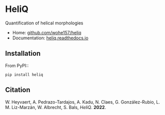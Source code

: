 HeliQ
=====

Quantification of helical morphologies

* Home: [github.com/wohe157/heliq](https://github.com/wohe157/heliq)
* Documentation: [heliq.readthedocs.io](https://heliq.readthedocs.io/)


Installation
------------

From PyPI::

```shell
pip install heliq
```

Citation
--------
W. Heyvaert, A. Pedrazo-Tardajos, A. Kadu, N. Claes, G. González-Rubio, L. M. Liz-Marzán, W. Albrecht, S. Bals, *HeliQ*. **2022**.
